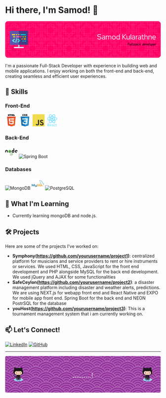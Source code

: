 # Hi there, I'm Samod! 👋

![Header Image](https://github.com/Samod-Kularathne/Samod-Kularathne/blob/main/github-header-image%20(1).png)

I'm a passionate Full-Stack Developer with experience in building web and mobile applications. I enjoy working on both the front-end and back-end, creating seamless and efficient user experiences.

## 🚀 Skills

### Front-End

<p align="left">
  <img src="https://raw.githubusercontent.com/devicons/devicon/master/icons/html5/html5-original-wordmark.svg" alt="HTML5" width="40" height="40"/>
  <img src="https://raw.githubusercontent.com/devicons/devicon/master/icons/css3/css3-original-wordmark.svg" alt="CSS3" width="40" height="40"/>
  <img src="https://raw.githubusercontent.com/devicons/devicon/master/icons/javascript/javascript-original.svg" alt="JavaScript" width="40" height="40"/>
  <img src="https://raw.githubusercontent.com/devicons/devicon/master/icons/react/react-original-wordmark.svg" alt="React" width="40" height="40"/>
</p>

### Back-End

<p align="left">
  <img src="https://raw.githubusercontent.com/devicons/devicon/master/icons/nodejs/nodejs-original-wordmark.svg" alt="Node.js" width="40" height="40"/>
  <img src="https://media.giphy.com/media/kdFc8fubgS31b8DsVu/giphy.gif" alt="Spring Boot" width="40" height="40"/>
</p>

### Databases

<p align="left">
  <img src="https://media.giphy.com/media/hu6p6b7Z05t0C/giphy.gif" alt="MongoDB" width="40" height="40"/>
  <img src="https://raw.githubusercontent.com/devicons/devicon/master/icons/mysql/mysql-original-wordmark.svg" alt="MySQL" width="40" height="40"/>
  <img src="https://media.giphy.com/media/RJzm826vu7WbJvBtxX/giphy.gif" alt="PostgreSQL" width="40" height="40"/>
</p>

## 🌱 What I'm Learning
- Currently learning mongoDB and node.js.

## 🛠️ Projects

Here are some of the projects I've worked on:

- **Symphony(https://github.com/yourusername/project1)**: centralized platform for musicians and service providers to rent or hire instruments or services. We used HTML, CSS, JavaScript for the front end development and PHP alongside MySQL for the back end development. We used jQuery and AJAX for some functionalities
- **SafeCeylon(https://github.com/yourusername/project2)**: a disaster management platform including disaster and weather alerts, predictions. We are using NEXT.js for webapp front end and React Native and EXPO for mobile app front end. Spring Boot for the back end and NEON PostrSQL for the database
- **youHost(https://github.com/yourusername/project3)**: This is a tournament management system that i am currently working on. 

## 📫 Let's Connect!

[![LinkedIn](https://img.shields.io/badge/LinkedIn-Profile-blue?style=for-the-badge&logo=linkedin)](https://www.linkedin.com/in/samod-kularathne-26373b322/)
[![GitHub](https://img.shields.io/badge/GitHub-Profile-lightgrey?style=for-the-badge&logo=github)](https://github.com/Samod-Kularathne)

---

![Footer Image](https://github.com/Samod-Kularathne/Samod-Kularathne/blob/main/github-header-image%20(3).png)
